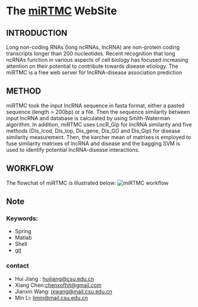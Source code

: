 # The [miRTMC](http://bioinformatics.csu.edu.cn/miRTMC/) WebSite

## INTRODUCTION

Long non-coding RNAs (long ncRNAs, lncRNA) are non-protein coding transcripts longer than 200 nucleotides. Recent recognition that long ncRNAs function in various aspects of cell biology has focused increasing attention on their potential to contribute towards disease etiology. The miRTMC is a free web server for lncRNA-disease association prediction


## METHOD

miRTMC took the input lncRNA sequence in fasta format, either a pasted sequence (length > 200bp) or a file. Then the sequence similarity between input lncRNA and database is calculated by using Smith-Waterman algorithm. In addition, miRTMC uses LncR_Gip for lncRNA similarity and five methods (Dis_Icod, Dis_top, Dis_gene, Dis_GO and Dis_Gip) for disease similarity measurement. Then, the karcher mean of matrixes is employed to fuse similarity matrixes of lncRNA and disease and the bagging SVM is used to identify potential lncRNA-disease interactions.

## WORKFLOW

The flowchat of miRTMC is illustrated below: 
![miRTMC workflow](http://bioinformatics.csu.edu.cn/ldap/images/lncRNA-disease.jpg)

## Note

### Keywords:

- Spring
- Matlab
- Shell
- [git](http://kayzhao.github.io/ldap/)

### contact

- Hui Jiang : huijiang@csu.edu.cn
- Xiang Chen:chenxofhit@gmail.com
- Jianxin Wang: jxwang@mail.csu.edu.cn
- Min Li: limin@mail.csu.edu.cn